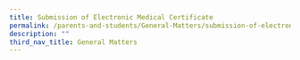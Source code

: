 ```yaml
---
title: Submission of Electronic Medical Certificate
permalink: /parents-and-students/General-Matters/submission-of-electronic-medical-cert
description: ""
third_nav_title: General Matters
---
```

